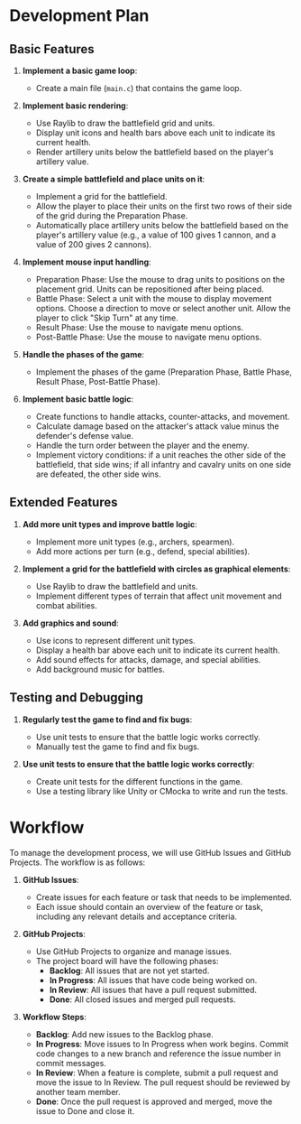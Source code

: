 # Development Plan

## Basic Features

1. **Implement a basic game loop**:
    - Create a main file (`main.c`) that contains the game loop.

2. **Implement basic rendering**:
    - Use Raylib to draw the battlefield grid and units.
    - Display unit icons and health bars above each unit to indicate its current health.
    - Render artillery units below the battlefield based on the player's artillery value.

3. **Create a simple battlefield and place units on it**:
    - Implement a grid for the battlefield.
    - Allow the player to place their units on the first two rows of their side of the grid during the Preparation Phase.
    - Automatically place artillery units below the battlefield based on the player's artillery value (e.g., a value of 100 gives 1 cannon, and a value of 200 gives 2 cannons).

4. **Implement mouse input handling**:
    - Preparation Phase: Use the mouse to drag units to positions on the placement grid. Units can be repositioned after being placed.
    - Battle Phase: Select a unit with the mouse to display movement options. Choose a direction to move or select another unit. Allow the player to click "Skip Turn" at any time.
    - Result Phase: Use the mouse to navigate menu options.
    - Post-Battle Phase: Use the mouse to navigate menu options.

5. **Handle the phases of the game**:
    - Implement the phases of the game (Preparation Phase, Battle Phase, Result Phase, Post-Battle Phase).

6. **Implement basic battle logic**:
    - Create functions to handle attacks, counter-attacks, and movement.
    - Calculate damage based on the attacker's attack value minus the defender's defense value.
    - Handle the turn order between the player and the enemy.
    - Implement victory conditions: if a unit reaches the other side of the battlefield, that side wins; if all infantry and cavalry units on one side are defeated, the other side wins.

## Extended Features

1. **Add more unit types and improve battle logic**:
    - Implement more unit types (e.g., archers, spearmen).
    - Add more actions per turn (e.g., defend, special abilities).

2. **Implement a grid for the battlefield with circles as graphical elements**:
    - Use Raylib to draw the battlefield and units.
    - Implement different types of terrain that affect unit movement and combat abilities.

3. **Add graphics and sound**:
    - Use icons to represent different unit types.
    - Display a health bar above each unit to indicate its current health.
    - Add sound effects for attacks, damage, and special abilities.
    - Add background music for battles.

## Testing and Debugging

1. **Regularly test the game to find and fix bugs**:
    - Use unit tests to ensure that the battle logic works correctly.
    - Manually test the game to find and fix bugs.

2. **Use unit tests to ensure that the battle logic works correctly**:
    - Create unit tests for the different functions in the game.
    - Use a testing library like Unity or CMocka to write and run the tests.

# Workflow

To manage the development process, we will use GitHub Issues and GitHub Projects. The workflow is as follows:

1. **GitHub Issues**:
    - Create issues for each feature or task that needs to be implemented.
    - Each issue should contain an overview of the feature or task, including any relevant details and acceptance criteria.

2. **GitHub Projects**:
    - Use GitHub Projects to organize and manage issues.
    - The project board will have the following phases:
        - **Backlog**: All issues that are not yet started.
        - **In Progress**: All issues that have code being worked on.
        - **In Review**: All issues that have a pull request submitted.
        - **Done**: All closed issues and merged pull requests.

3. **Workflow Steps**:
    - **Backlog**: Add new issues to the Backlog phase.
    - **In Progress**: Move issues to In Progress when work begins. Commit code changes to a new branch and reference the issue number in commit messages.
    - **In Review**: When a feature is complete, submit a pull request and move the issue to In Review. The pull request should be reviewed by another team member.
    - **Done**: Once the pull request is approved and merged, move the issue to Done and close it.
